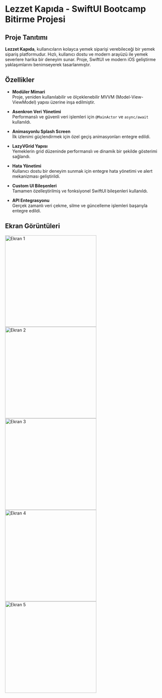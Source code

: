 # Lezzet Kapıda - SwiftUI Bootcamp Bitirme Projesi

## Proje Tanıtımı

**Lezzet Kapıda**, kullanıcıların kolayca yemek siparişi verebileceği bir yemek sipariş platformudur. Hızlı, kullanıcı dostu ve modern arayüzü ile yemek severlere harika bir deneyim sunar. Proje, SwiftUI ve modern iOS geliştirme yaklaşımlarını benimseyerek tasarlanmıştır.

## Özellikler
- **Modüler Mimari**  
  Proje, yeniden kullanılabilir ve ölçeklenebilir MVVM (Model-View-ViewModel) yapısı üzerine inşa edilmiştir.
  
- **Asenkron Veri Yönetimi**  
  Performanslı ve güvenli veri işlemleri için `@MainActor` ve `async/await` kullanıldı.
  
- **Animasyonlu Splash Screen**  
  İlk izlenimi güçlendirmek için özel geçiş animasyonları entegre edildi.
  
- **LazyVGrid Yapısı**  
  Yemeklerin grid düzeninde performanslı ve dinamik bir şekilde gösterimi sağlandı.
  
- **Hata Yönetimi**  
  Kullanıcı dostu bir deneyim sunmak için entegre hata yönetimi ve alert mekanizması geliştirildi.
  
- **Custom UI Bileşenleri**  
  Tamamen özelleştirilmiş ve fonksiyonel SwiftUI bileşenleri kullanıldı.
  
- **API Entegrasyonu**  
  Gerçek zamanlı veri çekme, silme ve güncelleme işlemleri başarıyla entegre edildi.

## Ekran Görüntüleri

<img src="https://github.com/user-attachments/assets/88cd55ac-0f7d-4b98-bcb3-561236d99d59" alt="Ekran 1" width="300"/>  
<img src="https://github.com/user-attachments/assets/844bd681-a0a0-4d54-a715-d58bd35f1762" alt="Ekran 2" width="300"/>  
<img src="https://github.com/user-attachments/assets/0066ef70-bf30-4548-aa67-5b2cdd8fc951" alt="Ekran 3" width="300"/>  
<img src="https://github.com/user-attachments/assets/024aca11-62a6-4942-a017-80194bec6bfd" alt="Ekran 4" width="300"/>  
<img src="https://github.com/user-attachments/assets/4613a106-e3f9-4ce3-969d-e5e445ce326f" alt="Ekran 5" width="300"/>  
